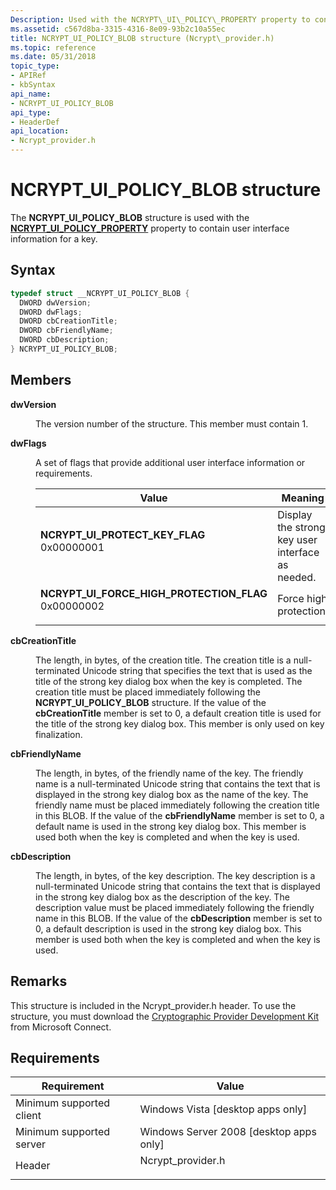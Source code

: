 ```yaml
---
Description: Used with the NCRYPT\_UI\_POLICY\_PROPERTY property to contain user interface information for a key.
ms.assetid: c567d8ba-3315-4316-8e09-93b2c10a55ec
title: NCRYPT_UI_POLICY_BLOB structure (Ncrypt\_provider.h)
ms.topic: reference
ms.date: 05/31/2018
topic_type: 
- APIRef
- kbSyntax
api_name: 
- NCRYPT_UI_POLICY_BLOB
api_type: 
- HeaderDef
api_location: 
- Ncrypt_provider.h
---
```


# NCRYPT\_UI\_POLICY\_BLOB structure

The **NCRYPT\_UI\_POLICY\_BLOB** structure is used with the [**NCRYPT\_UI\_POLICY\_PROPERTY**](key-storage-property-identifiers.md) property to contain user interface information for a key.

## Syntax


```C++
typedef struct __NCRYPT_UI_POLICY_BLOB {
  DWORD dwVersion;
  DWORD dwFlags;
  DWORD cbCreationTitle;
  DWORD cbFriendlyName;
  DWORD cbDescription;
} NCRYPT_UI_POLICY_BLOB;
```



## Members

<dl> <dt>

**dwVersion**
</dt> <dd>

The version number of the structure. This member must contain 1.

</dd> <dt>

**dwFlags**
</dt> <dd>

A set of flags that provide additional user interface information or requirements.



| Value                                                                                                                                                                                                                                                                                                  | Meaning                                                     |
|--------------------------------------------------------------------------------------------------------------------------------------------------------------------------------------------------------------------------------------------------------------------------------------------------------|-------------------------------------------------------------|
| <span id="NCRYPT_UI_PROTECT_KEY_FLAG"></span><span id="ncrypt_ui_protect_key_flag"></span><dl> <dt>**NCRYPT\_UI\_PROTECT\_KEY\_FLAG**</dt> <dt>0x00000001</dt> </dl>                                | Display the strong key user interface as needed.<br/> |
| <span id="NCRYPT_UI_FORCE_HIGH_PROTECTION_FLAG"></span><span id="ncrypt_ui_force_high_protection_flag"></span><dl> <dt>**NCRYPT\_UI\_FORCE\_HIGH\_PROTECTION\_FLAG**</dt> <dt>0x00000002</dt> </dl> | Force high protection.<br/>                           |



 

</dd> <dt>

**cbCreationTitle**
</dt> <dd>

The length, in bytes, of the creation title. The creation title is a null-terminated Unicode string that specifies the text that is used as the title of the strong key dialog box when the key is completed. The creation title must be placed immediately following the **NCRYPT\_UI\_POLICY\_BLOB** structure. If the value of the **cbCreationTitle** member is set to 0, a default creation title is used for the title of the strong key dialog box. This member is only used on key finalization.

</dd> <dt>

**cbFriendlyName**
</dt> <dd>

The length, in bytes, of the friendly name of the key. The friendly name is a null-terminated Unicode string that contains the text that is displayed in the strong key dialog box as the name of the key. The friendly name must be placed immediately following the creation title in this BLOB. If the value of the **cbFriendlyName** member is set to 0, a default name is used in the strong key dialog box. This member is used both when the key is completed and when the key is used.

</dd> <dt>

**cbDescription**
</dt> <dd>

The length, in bytes, of the key description. The key description is a null-terminated Unicode string that contains the text that is displayed in the strong key dialog box as the description of the key. The description value must be placed immediately following the friendly name in this BLOB. If the value of the **cbDescription** member is set to 0, a default description is used in the strong key dialog box. This member is used both when the key is completed and when the key is used.

</dd> </dl>

## Remarks

This structure is included in the Ncrypt\_provider.h header. To use the structure, you must download the [Cryptographic Provider Development Kit](/collaborate/connect-redirect?InvitationID=CSDK-GYTG-R2PX&ProgramID=7264) from Microsoft Connect.

## Requirements



| Requirement | Value |
|-------------------------------------|-----------------------------------------------------------------------------------------------|
| Minimum supported client<br/> | Windows Vista \[desktop apps only\]<br/>                                                |
| Minimum supported server<br/> | Windows Server 2008 \[desktop apps only\]<br/>                                          |
| Header<br/>                   | <dl> <dt>Ncrypt\_provider.h</dt> </dl> |



 


